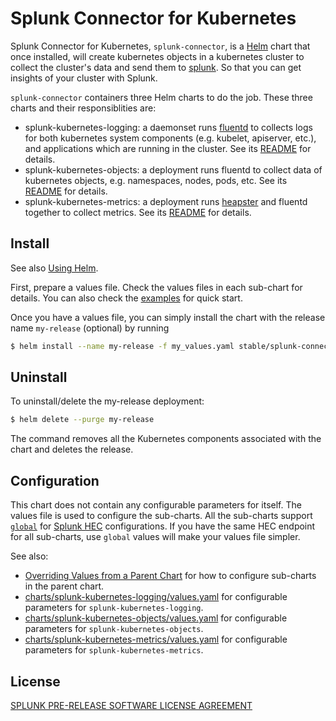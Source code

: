 # Splunk Connector for Kubernetes #

Splunk Connector for Kubernetes, `splunk-connector`, is a [Helm](https://github.com/kubernetes/helm) chart that once installed, will create kubernetes objects in a kubernetes cluster to collect the cluster's data and send them to [splunk](https://www.splunk.com/). So that you can get insights of your cluster with Splunk.

`splunk-connector` containers three Helm charts to do the job. These three charts and their responsiblities are:

* splunk-kubernetes-logging: a daemonset runs [fluentd](https://www.fluentd.org/) to collects logs for both kubernetes system components (e.g. kubelet, apiserver, etc.), and applications which are running in the cluster. See its [README](charts/splunk-kubernetes-logging/README.md) for details.
* splunk-kubernetes-objects: a deployment runs fluentd to collect data of kubernetes objects, e.g. namespaces, nodes, pods, etc. See its [README](charts/splunk-kubernetes-objects/README.md) for details.
* splunk-kubernetes-metrics: a deployment runs [heapster](https://github.com/kubernetes/heapster) and fluentd together to collect metrics. See its [README](charts/splunk-kubernetes-metrics/README.md) for details.

## Install ##

See also [Using Helm](https://docs.helm.sh/using_helm/#using-helm).

First, prepare a values file. Check the values files in each sub-chart for details. You can also check the [examples](examples) for quick start.

Once you have a values file, you can simply install the chart with the release name `my-release` (optional) by running

```bash
$ helm install --name my-release -f my_values.yaml stable/splunk-connector
```

## Uninstall ##

To uninstall/delete the my-release deployment:

```bash
$ helm delete --purge my-release
```

The command removes all the Kubernetes components associated with the chart and deletes the release.

## Configuration ##

This chart does not contain any configurable parameters for itself. The values file is used to configure the sub-charts. All the sub-charts support [`global`](https://docs.helm.sh/chart_template_guide/#global-chart-values) for [Splunk HEC](http://docs.splunk.com/Documentation/Splunk/7.0.1/Data/AboutHEC) configurations. If you have the same HEC endpoint for all sub-charts, use `global` values will make your values file simpler.

See also:
* [Overriding Values from a Parent Chart](https://docs.helm.sh/chart_template_guide/#overriding-values-from-a-parent-chart) for how to configure sub-charts in the parent chart.
* [charts/splunk-kubernetes-logging/values.yaml](charts/splunk-kubernetes-logging/values.yaml) for configurable parameters for `splunk-kubernetes-logging`.
* [charts/splunk-kubernetes-objects/values.yaml](charts/splunk-kubernetes-objects/values.yaml) for configurable parameters for `splunk-kubernetes-objects`.
* [charts/splunk-kubernetes-metrics/values.yaml](charts/splunk-kubernetes-metrics/values.yaml) for configurable parameters for `splunk-kubernetes-metrics`.

## License ##

[SPLUNK PRE-RELEASE SOFTWARE LICENSE AGREEMENT](https://www.splunk.com/en_us/legal/splunk-pre-release-software-license-agreement.html)
